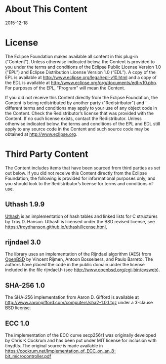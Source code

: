 # About This Content

2015-12-18

# License

The Eclipse Foundation makes available all content in this plug-in
("Content"). Unless otherwise indicated below, the Content is provided
to you under the terms and conditions of the Eclipse Public License
Version 1.0 ("EPL") and Eclipse Distribution License Version 1.0
(“EDL”). A copy of the EPL is available at
http://www.eclipse.org/legal/epl-v10.html and a copy of the EDL is
available at http://www.eclipse.org/org/documents/edl-v10.php.  For
purposes of the EPL, "Program" will mean the Content.

If you did not receive this Content directly from the Eclipse
Foundation, the Content is being redistributed by another party
("Redistributor") and different terms and conditions may apply to your
use of any object code in the Content. Check the Redistributor’s
license that was provided with the Content. If no such license exists,
contact the Redistributor. Unless otherwise indicated below, the terms
and conditions of the EPL and EDL still apply to any source code in
the Content and such source code may be obtained at
http://www.eclipse.org.

# Third Party Content

The Content includes items that have been sourced from third parties
as set out below. If you did not receive this Content directly from
the Eclipse Foundation, the following is provided for informational
purposes only, and you should look to the Redistributor’s license for
terms and conditions of use.

## Uthash 1.9.9

[Uthash](https://troydhanson.github.io/uthash/) is an implementation
of hash tables and linked lists for C structures by Troy D. Hanson.
Uthash is licensed under the BSD revised license, see
https://troydhanson.github.io/uthash/license.html,

## rijndael 3.0

The library uses an implementation of the Rijndael algorithm (AES)
from [OpenBSD](http://www.openbsd.org/) by Vincent Rijmen, Antoon
Bosselaers, and Paulo Barreto. The authors have placed the code in the
public domain under the license included in the file rijndael.h (see
http://www.openbsd.org/cgi-bin/cvsweb).

## SHA-256 1.0

The SHA-256 implementation from Aaron D. Gifford is available at
http://www.aarongifford.com/computers/sha2-1.0.1.tgz under a
3-clause BSD license.

## ECC 1.0

The implementation of the ECC curve secp256r1 was originally developed
by Chris K Cockrum and has been put under MIT license for inclusion
with tinydtls. The original source is made available in
https://cockrum.net/Implementation_of_ECC_on_an_8-bit_microcontroller.pdf

